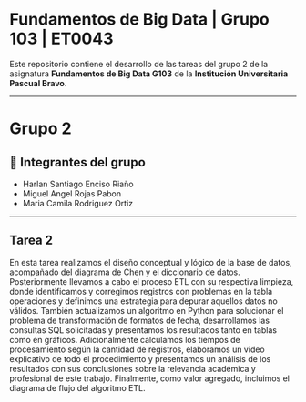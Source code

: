 # Fundamentos de Big Data | Grupo 103 | ET0043

Este repositorio contiene el desarrollo de las tareas del grupo 2 de la asignatura **Fundamentos de Big Data G103** de la **Institución Universitaria Pascual Bravo**.  

---
# Grupo 2
## 👥 Integrantes del grupo
- Harlan Santiago Enciso Riaño
- Miguel Angel Rojas Pabon
- Maria Camila Rodriguez Ortiz

---
## Tarea 2
En esta tarea realizamos el diseño conceptual y lógico de la base de datos, acompañado del diagrama de Chen y el diccionario de datos. Posteriormente llevamos a cabo el proceso ETL con su respectiva limpieza, donde identificamos y corregimos registros con problemas en la tabla operaciones y definimos una estrategia para depurar aquellos datos no válidos. También actualizamos un algoritmo en Python para solucionar el problema de transformación de formatos de fecha, desarrollamos las consultas SQL solicitadas y presentamos los resultados tanto en tablas como en gráficos. Adicionalmente calculamos los tiempos de procesamiento según la cantidad de registros, elaboramos un video explicativo de todo el procedimiento y presentamos un análisis de los resultados con sus conclusiones sobre la relevancia académica y profesional de este trabajo. Finalmente, como valor agregado, incluimos el diagrama de flujo del algoritmo ETL.
